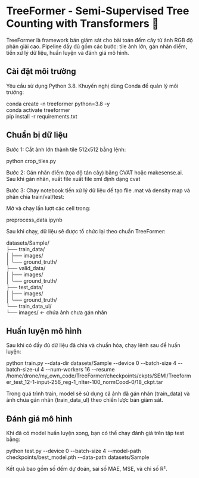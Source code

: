 # TreeFormer - Semi-Supervised Tree Counting with Transformers 🌳

TreeFormer là framework bán giám sát cho bài toán đếm cây từ ảnh RGB độ phân giải cao. Pipeline đầy đủ gồm các bước: tile ảnh lớn, gán nhãn điểm, tiền xử lý dữ liệu, huấn luyện và đánh giá mô hình.

## Cài đặt môi trường

Yêu cầu sử dụng Python 3.8. Khuyến nghị dùng Conda để quản lý môi trường:

conda create -n treeformer python=3.8 -y  
conda activate treeformer  
pip install -r requirements.txt

## Chuẩn bị dữ liệu

Bước 1: Cắt ảnh lớn thành tile 512x512 bằng lệnh:

python crop_tiles.py

Bước 2: Gán nhãn điểm (tọa độ tán cây) bằng CVAT hoặc makesense.ai. Sau khi gán nhãn, xuất file xuất file xml định dạng cvat

Bước 3: Chạy notebook tiền xử lý dữ liệu để tạo file .mat và density map và phân chia train/val/test:

Mở và chạy lần lượt các cell trong:

preprocess_data.ipynb

Sau khi chạy, dữ liệu sẽ được tổ chức lại theo chuẩn TreeFormer:

datasets/Sample/  
├── train_data/  
│   ├── images/  
│   └── ground_truth/  
├── valid_data/  
│   ├── images/  
│   └── ground_truth/  
├── test_data/  
│   ├── images/  
│   └── ground_truth/  
└── train_data_ul/  
    └── images/  ← chứa ảnh chưa gán nhãn

## Huấn luyện mô hình

Sau khi có đầy đủ dữ liệu đã chia và chuẩn hóa, chạy lệnh sau để huấn luyện:

python train.py --data-dir datasets/Sample --device 0 --batch-size 4 --batch-size-ul 4 --num-workers 16 --resume /home/drone/my_own_code/TreeFormer/checkpoints/ckpts/SEMI/Treeformer_test_12-1-input-256_reg-1_nIter-100_normCood-0/18_ckpt.tar

Trong quá trình train, model sẽ sử dụng cả ảnh đã gán nhãn (train_data) và ảnh chưa gán nhãn (train_data_ul) theo chiến lược bán giám sát.

## Đánh giá mô hình

Khi đã có model huấn luyện xong, bạn có thể chạy đánh giá trên tập test bằng:

python test.py --device 0 --batch-size 4 --model-path checkpoints/best_model.pth --data-path datasets/Sample

Kết quả bao gồm số đếm dự đoán, sai số MAE, MSE, và chỉ số R².


